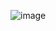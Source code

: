 ![image](https://raw.githubusercontent.com/zangp/Pegasus/master/Pegasus/pic/device-2017-03-21-184046.png)
